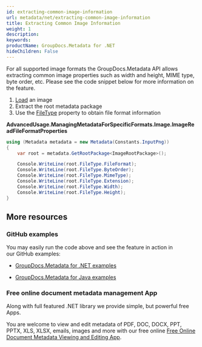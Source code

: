 ```yaml
---
id: extracting-common-image-information
url: metadata/net/extracting-common-image-information
title: Extracting Common Image Information
weight: 1
description: 
keywords: 
productName: GroupDocs.Metadata for .NET
hideChildren: False
---
```

For all supported image formats the GroupDocs.Metadata API allows extracting common image properties such as width and height, MIME type, byte order, etc. Please see the code snippet below for more information on the feature.

1.  [Load](Loading%2Bfiles.html) an image
2.  Extract the root metadata package
3.  Use the [FileType](https://apireference.groupdocs.com/net/metadata/groupdocs.metadata.formats.image/imagerootpackage/properties/filetype) property to obtain file format information

**AdvancedUsage.ManagingMetadataForSpecificFormats.Image.ImageReadFileFormatProperties**

```csharp
using (Metadata metadata = new Metadata(Constants.InputPng))
{
	var root = metadata.GetRootPackage<ImageRootPackage>();

	Console.WriteLine(root.FileType.FileFormat);
	Console.WriteLine(root.FileType.ByteOrder);
	Console.WriteLine(root.FileType.MimeType);
	Console.WriteLine(root.FileType.Extension);
	Console.WriteLine(root.FileType.Width);
	Console.WriteLine(root.FileType.Height);
}
```

## More resources

### GitHub examples

You may easily run the code above and see the feature in action in our GitHub examples:

*   [GroupDocs.Metadata for .NET examples](https://github.com/groupdocs-metadata/GroupDocs.Metadata-for-.NET)
    
*   [GroupDocs.Metadata for Java examples](https://github.com/groupdocs-metadata/GroupDocs.Metadata-for-Java)
    

### Free online document metadata management App

Along with full featured .NET library we provide simple, but powerful free Apps.

You are welcome to view and edit metadata of PDF, DOC, DOCX, PPT, PPTX, XLS, XLSX, emails, images and more with our free online [Free Online Document Metadata Viewing and Editing App](https://products.groupdocs.app/metadata).
